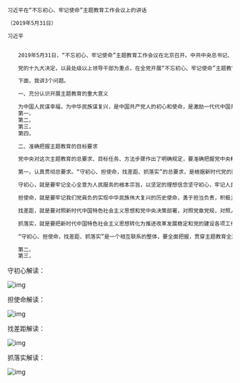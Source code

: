 

```tex
习近平在“不忘初心、牢记使命”主题教育工作会议上的讲话

（2019年5月31日）

习近平


　　2019年5月31日，“不忘初心、牢记使命”主题教育工作会议在北京召开。中共中央总书记、国家主席、中央军委主席习近平出席会议并发表重要讲话。 

　　党的十九大决定，以县处级以上领导干部为重点，在全党开展“不忘初心、牢记使命”主题教育。今年是中华人民共和国成立70周年，也是我们党在全国执政第70个年头，在这个时刻开展这次主题教育，正当其时。党中央已经印发了关于在全党开展“不忘初心、牢记使命”主题教育的意见。今天会议就是对全党开展这次主题教育进行动员部署。

　　下面，我讲3个问题。

　　一、充分认识开展主题教育的重大意义

　　为中国人民谋幸福，为中华民族谋复兴，是中国共产党人的初心和使命，是激励一代代中国共产党人前赴后继、英勇奋斗的根本动力。开展这次主题教育，是党中央统揽伟大斗争、伟大工程、伟大事业、伟大梦想作出的重大部署，对统筹推进“五位一体”总体布局、协调推进“四个全面”战略布局，决胜全面建成小康社会、夺取新时代中国特色社会主义伟大胜利、实现中华民族伟大复兴的中国梦，具有重大而深远的意义。
　　第一，
　　第二，
　　第三，
　　第四，

　　二、准确把握主题教育的目标要求

　　党中央对这次主题教育的总要求、目标任务、方法步骤作出了明确规定，要准确把握党中央精神，结合本地区本部门本单位实际，对准目标，积极推进，确保取得预期效果。

　　第一，认真贯彻总要求。“守初心、担使命，找差距、抓落实”的总要求，是根据新时代党的建设任务、针对党内存在的突出问题、结合这次主题教育的特点提出来的。

　　守初心，就是要牢记全心全意为人民服务的根本宗旨，以坚定的理想信念坚守初心，牢记人民对美好生活的向往就是我们的奋斗目标；以真挚的人民情怀滋养初心，时刻不忘我们党来自人民、根植人民，人民群众的支持和拥护是我们胜利前进的不竭力量源泉；以牢固的公仆意识践行初心，永远铭记人民是共产党人的衣食父母，共产党人是人民的勤务员，永远不能脱离群众、轻视群众、漠视群众疾苦。

　　担使命，就是要牢记我们党肩负的实现中华民族伟大复兴的历史使命，勇于担当负责，积极主动作为，用科学的理念、长远的眼光、务实的作风谋划事业；保持斗争精神，敢于直面风险挑战，知重负重、攻坚克难，以坚忍不拔的意志和无私无畏的勇气战胜前进道路上的一切艰难险阻；在实践历练中增长经验智慧，在经风雨、见世面中壮筋骨、长才干。

　　找差距，就是要对照新时代中国特色社会主义思想和党中央决策部署，对照党章党规，对照人民群众新期待，对照先进典型、身边榜样，坚持高标准、严要求，找一找在增强“四个意识”、坚定“四个自信”、做到“两个维护”方面存在哪些差距，找一找在知敬畏、存戒惧、守底线方面存在哪些差距，找一找在群众观点、群众立场、群众感情、服务群众方面存在哪些差距，找一找在思想觉悟、能力素质、道德修养、作风形象方面存在哪些差距，有的放矢进行整改。

　　抓落实，就是要把新时代中国特色社会主义思想转化为推进改革发展稳定和党的建设各项工作的实际行动，把初心使命变成党员干部锐意进取、开拓创新的精气神和埋头苦干、真抓实干的自觉行动，力戒形式主义、官僚主义，推动党的路线方针政策落地生根，推动解决人民群众反映强烈的突出问题，不断增强人民群众获得感、幸福感、安全感。

　　“守初心、担使命，找差距、抓落实”是一个相互联系的整体，要全面把握，贯穿主题教育全过程。

　　第二，
　　第三，
```



守初心解读：

![img](../../images/addc1b18924840bb9257058ce04f34ee.jpeg)



担使命解读：

![img](../../images/141.jpg)

找差距解读：

![img](../../images/9bad60b9e48a4c52ac36a22adc764c2b-20190730225358196.jpeg)

抓落实解读：

![img](../../images/2019070917163566176.jpg)